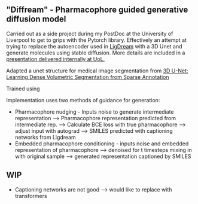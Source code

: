 ## "Diffream" - Pharmacophore guided generative diffusion model

Carried out as a side project during my PostDoc at the University of Liverpool to get to grips with the Pytorch library. Effectively an attempt at trying to replace the autoencoder used in [LigDream](https://doi.org/10.1021/acs.jcim.8b00706) with a 3D Unet and generate molecules using stable diffusion. More details are included in a [presentation delivered internally at UoL.](https://github.com/cmwoodley/diffdream/blob/master/Internal_presentation.pdf)

Adapted a unet structure for medical image segmentation from [3D U-Net: Learning Dense Volumetric Segmentation from Sparse Annotation](https://doi.org/10.1007/978-3-319-46723-8_49)

Trained using 

Implementation uses two methods of guidance for generation:
- Pharmacophore nudging - Inputs noise to generate intermediate representation --> Pharmacophore representation predicted from intermediate rep. --> Calculate BCE loss with true pharmacophore --> adjust input with autograd  --> SMILES predicted with captioning networks from Ligdream
- Embedded pharmacophore conditioning - inputs noise and embedded representation of pharmacophore --> denoised for t timesteps mixing in with original sample --> generated representation captioned by SMILES

## WIP

* Captioning networks are not good --> would like to replace with transformers
